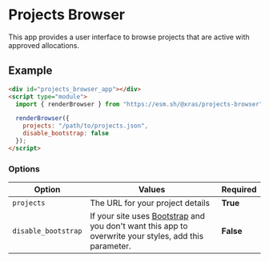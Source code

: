 # Projects Browser

This app provides a user interface to browse projects that are active with approved allocations.

## Example

```html
<div id="projects_browser_app"></div>
<script type="module">
  import { renderBrowser } from "https://esm.sh/@xras/projects-browser";

  renderBrowser({
    projects: "/path/to/projects.json",
    disable_bootstrap: false
  });
</script>
```

### Options
| Option  | Values | Required |
| ---     | ---    | ---      |
| `projects` | The URL for your project details | **True** |
| `disable_bootstrap` | If your site uses [Bootstrap](https://getbootstrap.com/) and you don't want this app to overwrite your styles, add this parameter.  | **False** |
